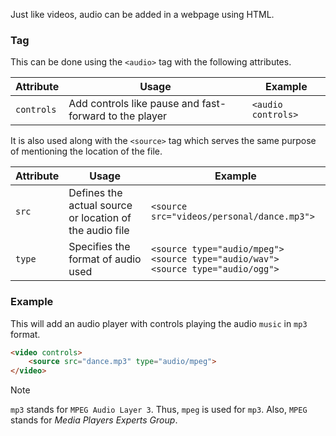 Just like videos, audio can be added in a webpage using HTML. 

### Tag
This can be done using the `<audio>` tag with the following attributes.

| Attribute | Usage | Example |
|--|--|--|
| `controls` | Add controls like pause and fast-forward to the player | `<audio controls>` |

It is also used along with the `<source>` tag which serves the same purpose of mentioning the location of the file.

| Attribute | Usage | Example |
|--|--|--|
| `src` | Defines the actual source or location of the audio file | `<source src="videos/personal/dance.mp3">` |
| `type` | Specifies the format of audio used | `<source type="audio/mpeg">` <br> `<source type="audio/wav">` <br> `<source type="audio/ogg">` |


### Example
This will add an audio player with controls playing the audio `music` in `mp3` format.
```html
<video controls>
	<source src="dance.mp3" type="audio/mpeg">
</video>
```

>[!note]
>`mp3` stands for `MPEG Audio Layer 3`. Thus, `mpeg` is used for `mp3`. 
>Also, `MPEG` stands for *Media Players Experts Group*.
 
